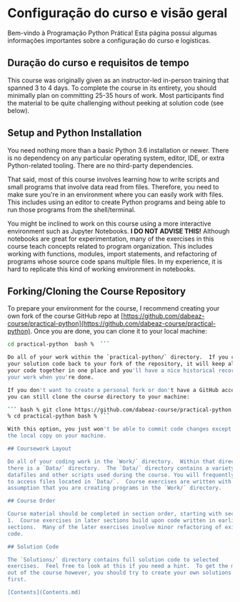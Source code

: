 # Configuração do curso e visão geral

Bem-vindo à Programação Python Prática! Esta página possui algumas informações importantes
sobre a configuração do curso e logísticas.

## Duração do curso e requisitos de tempo

This course was originally given as an instructor-led in-person training
that spanned 3 to 4 days.  To complete the course in its entirety, you
should minimally plan on committing 25-35 hours of work.  Most participants
find the material to be quite challenging without peeking at solution code
(see below).

## Setup and Python Installation

You need nothing more than a basic Python 3.6 installation or newer.  There
is no dependency on any particular operating system, editor, IDE, or extra
Python-related tooling.  There are no third-party dependencies.

That said, most of this course involves learning how to write scripts and
small programs that involve data read from files.  Therefore, you need to
make sure you're in an environment where you can easily work with files.
This includes using an editor to create Python programs and being able to
run those programs from the shell/terminal.

You might be inclined to work on this course using a more interactive
environment such as Jupyter Notebooks. **I DO NOT ADVISE THIS!** Although
notebooks are great for experimentation, many of the exercises in this
course teach concepts related to program organization.  This includes
working with functions, modules, import statements, and refactoring of
programs whose source code spans multiple files.  In my experience, it is
hard to replicate this kind of working environment in notebooks.

## Forking/Cloning the Course Repository

To prepare your environment for the course, I recommend creating your own
fork of the course GitHub repo at
[https://github.com/dabeaz-course/practical-python](https://github.com/dabeaz-course/practical-python).
Once you are done, you can clone it to your local machine:

```  bash % git clone https://github.com/yourname/practical-python  bash %
cd practical-python  bash %  ```

Do all of your work within the `practical-python/` directory.  If you commit
your solution code back to your fork of the repository, it will keep all of
your code together in one place and you'll have a nice historical record of
your work when you're done.

If you don't want to create a personal fork or don't have a GitHub account,
you can still clone the course directory to your machine:

``` bash % git clone https://github.com/dabeaz-course/practical-python bash
% cd practical-python bash % ```

With this option, you just won't be able to commit code changes except to
the local copy on your machine.

## Coursework Layout

Do all of your coding work in the `Work/` directory.  Within that directory,
there is a `Data/` directory.  The `Data/` directory contains a variety of
datafiles and other scripts used during the course. You will frequently have
to access files located in `Data/`.  Course exercises are written with the
assumption that you are creating programs in the `Work/` directory.

## Course Order

Course material should be completed in section order, starting with section
1.  Course exercises in later sections build upon code written in earlier
sections.  Many of the later exercises involve minor refactoring of existing
code.

## Solution Code

The `Solutions/` directory contains full solution code to selected
exercises.  Feel free to look at this if you need a hint.  To get the most
out of the course however, you should try to create your own solutions
first.

[Contents](Contents.md)









